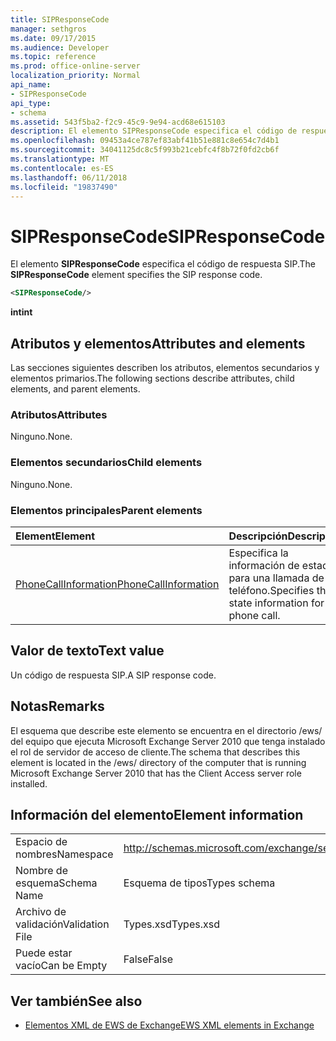 ```yaml
---
title: SIPResponseCode
manager: sethgros
ms.date: 09/17/2015
ms.audience: Developer
ms.topic: reference
ms.prod: office-online-server
localization_priority: Normal
api_name:
- SIPResponseCode
api_type:
- schema
ms.assetid: 543f5ba2-f2c9-45c9-9e94-acd68e615103
description: El elemento SIPResponseCode especifica el código de respuesta SIP.
ms.openlocfilehash: 09453a4ce787ef83abf41b51e881c8e654c7d4b1
ms.sourcegitcommit: 34041125dc8c5f993b21cebfc4f8b72f0fd2cb6f
ms.translationtype: MT
ms.contentlocale: es-ES
ms.lasthandoff: 06/11/2018
ms.locfileid: "19837490"
---
```

# <a name="sipresponsecode"></a><span data-ttu-id="fab0f-103">SIPResponseCode</span><span class="sxs-lookup"><span data-stu-id="fab0f-103">SIPResponseCode</span></span>

<span data-ttu-id="fab0f-104">El elemento **SIPResponseCode** especifica el código de respuesta SIP.</span><span class="sxs-lookup"><span data-stu-id="fab0f-104">The **SIPResponseCode** element specifies the SIP response code.</span></span> 
  
```xml
<SIPResponseCode/>
```

 <span data-ttu-id="fab0f-105">**int**</span><span class="sxs-lookup"><span data-stu-id="fab0f-105">**int**</span></span>
## <a name="attributes-and-elements"></a><span data-ttu-id="fab0f-106">Atributos y elementos</span><span class="sxs-lookup"><span data-stu-id="fab0f-106">Attributes and elements</span></span>

<span data-ttu-id="fab0f-107">Las secciones siguientes describen los atributos, elementos secundarios y elementos primarios.</span><span class="sxs-lookup"><span data-stu-id="fab0f-107">The following sections describe attributes, child elements, and parent elements.</span></span>
  
### <a name="attributes"></a><span data-ttu-id="fab0f-108">Atributos</span><span class="sxs-lookup"><span data-stu-id="fab0f-108">Attributes</span></span>

<span data-ttu-id="fab0f-109">Ninguno.</span><span class="sxs-lookup"><span data-stu-id="fab0f-109">None.</span></span>
  
### <a name="child-elements"></a><span data-ttu-id="fab0f-110">Elementos secundarios</span><span class="sxs-lookup"><span data-stu-id="fab0f-110">Child elements</span></span>

<span data-ttu-id="fab0f-111">Ninguno.</span><span class="sxs-lookup"><span data-stu-id="fab0f-111">None.</span></span>
  
### <a name="parent-elements"></a><span data-ttu-id="fab0f-112">Elementos principales</span><span class="sxs-lookup"><span data-stu-id="fab0f-112">Parent elements</span></span>

|<span data-ttu-id="fab0f-113">**Element**</span><span class="sxs-lookup"><span data-stu-id="fab0f-113">**Element**</span></span>|<span data-ttu-id="fab0f-114">**Descripción**</span><span class="sxs-lookup"><span data-stu-id="fab0f-114">**Description**</span></span>|
|:-----|:-----|
|[<span data-ttu-id="fab0f-115">PhoneCallInformation</span><span class="sxs-lookup"><span data-stu-id="fab0f-115">PhoneCallInformation</span></span>](phonecallinformation.md) <br/> |<span data-ttu-id="fab0f-116">Especifica la información de estado para una llamada de teléfono.</span><span class="sxs-lookup"><span data-stu-id="fab0f-116">Specifies the state information for a phone call.</span></span>  <br/> |
   
## <a name="text-value"></a><span data-ttu-id="fab0f-117">Valor de texto</span><span class="sxs-lookup"><span data-stu-id="fab0f-117">Text value</span></span>

<span data-ttu-id="fab0f-118">Un código de respuesta SIP.</span><span class="sxs-lookup"><span data-stu-id="fab0f-118">A SIP response code.</span></span>
  
## <a name="remarks"></a><span data-ttu-id="fab0f-119">Notas</span><span class="sxs-lookup"><span data-stu-id="fab0f-119">Remarks</span></span>

<span data-ttu-id="fab0f-120">El esquema que describe este elemento se encuentra en el directorio /ews/ del equipo que ejecuta Microsoft Exchange Server 2010 que tenga instalado el rol de servidor de acceso de cliente.</span><span class="sxs-lookup"><span data-stu-id="fab0f-120">The schema that describes this element is located in the /ews/ directory of the computer that is running Microsoft Exchange Server 2010 that has the Client Access server role installed.</span></span>
  
## <a name="element-information"></a><span data-ttu-id="fab0f-121">Información del elemento</span><span class="sxs-lookup"><span data-stu-id="fab0f-121">Element information</span></span>

|||
|:-----|:-----|
|<span data-ttu-id="fab0f-122">Espacio de nombres</span><span class="sxs-lookup"><span data-stu-id="fab0f-122">Namespace</span></span>  <br/> |http://schemas.microsoft.com/exchange/services/2006/types  <br/> |
|<span data-ttu-id="fab0f-123">Nombre de esquema</span><span class="sxs-lookup"><span data-stu-id="fab0f-123">Schema Name</span></span>  <br/> |<span data-ttu-id="fab0f-124">Esquema de tipos</span><span class="sxs-lookup"><span data-stu-id="fab0f-124">Types schema</span></span>  <br/> |
|<span data-ttu-id="fab0f-125">Archivo de validación</span><span class="sxs-lookup"><span data-stu-id="fab0f-125">Validation File</span></span>  <br/> |<span data-ttu-id="fab0f-126">Types.xsd</span><span class="sxs-lookup"><span data-stu-id="fab0f-126">Types.xsd</span></span>  <br/> |
|<span data-ttu-id="fab0f-127">Puede estar vacío</span><span class="sxs-lookup"><span data-stu-id="fab0f-127">Can be Empty</span></span>  <br/> |<span data-ttu-id="fab0f-128">False</span><span class="sxs-lookup"><span data-stu-id="fab0f-128">False</span></span>  <br/> |
   
## <a name="see-also"></a><span data-ttu-id="fab0f-129">Ver también</span><span class="sxs-lookup"><span data-stu-id="fab0f-129">See also</span></span>



- [<span data-ttu-id="fab0f-130">Elementos XML de EWS de Exchange</span><span class="sxs-lookup"><span data-stu-id="fab0f-130">EWS XML elements in Exchange</span></span>](ews-xml-elements-in-exchange.md)

